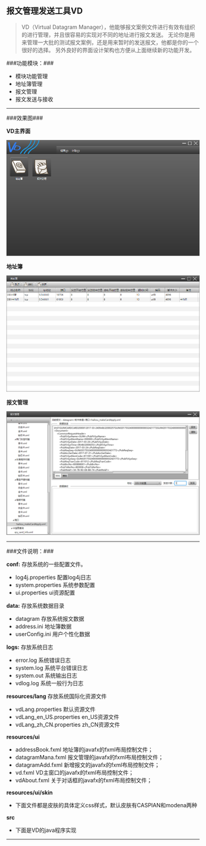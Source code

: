## 报文管理发送工具VD

>   VD（Virtual Datagram Manager），他能够报文案例文件进行有效有组织的进行管理，并且很容易的实现对不同的地址进行报文发送。
>   无论你是用来管理一大批的测试报文案例，还是用来暂时的发送报文，他都是你的一个很好的选择。
>   另外良好的界面设计架构也方便从上面继续新的功能开发。

###功能模块：###
* 模块功能管理
* 地址簿管理
* 报文管理
* 报文发送与接收

---------------------

###效果图###

__VD主界面__

![效果图1](doc/效果图/run1.png "VD主界面")

__地址簿__

![效果图1](doc/效果图/run2.png "地址簿")

__报文管理__

![效果图1](doc/效果图/run3.png "报文管理")

---------------------

###文件说明：###

**conf:** 存放系统的一些配置文件。
*    log4j.properties 配置log4j日志
*    system.properties 系统参数配置
*    ui.properties ui资源配置

**data:** 存放系统数据目录
*   datagram 存放系统报文数据
*   address.ini 地址簿数据
*   userConfig.ini 用户个性化数据

**logs:** 存放系统日志
*   error.log 系统错误日志
*   system.log 系统平台错误日志
*   system.out 系统输出日志
*   vdlog.log  系统一般行为日志

**resources/lang** 存放系统国际化资源文件
*   vdLang.properties 默认资源文件
*   vdLang_en_US.properties en_US资源文件
*   vdLang_zh_CN.properties zh_CN资源文件

**resources/ui**
*   addressBook.fxml 地址簿的javafx的fxml布局控制文件；
*   datagramMana.fxml 报文管理的javafx的fxml布局控制文件；
*   datagramAdd.fxml 新增报文的javafx的fxml布局控制文件；
*   vd.fxml VD主窗口的javafx的fxml布局控制文件；
*   vdAbout.fxml 关于对话框的javafx的fxml布局控制文件；

**resources/ui/skin**
* 下面文件都是皮肤的具体定义css样式，默认皮肤有CASPIAN和modena两种


**src**
* 下面是VD的java程序实现

---------------------